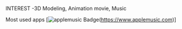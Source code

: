 INTEREST
-3D Modeling, Animation movie, Music

Most used apps
[![applemusic Badge](https://img.shields.io/badge/applemusic-FA243C?style=flat-square&logo=applemusic&logoColor=red&link=https://www.applemusic.com)(https://www.applemusic.com)]
